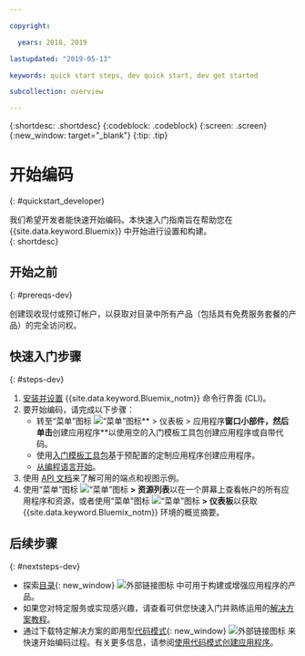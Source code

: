 ```yaml
---

copyright:

  years: 2018, 2019

lastupdated: "2019-05-13"

keywords: quick start steps, dev quick start, dev get started

subcollection: overview

---
```


{:shortdesc: .shortdesc}
{:codeblock: .codeblock}
{:screen: .screen}
{:new_window: target="_blank"}
{:tip: .tip}

# 开始编码 
{: #quickstart_developer}

我们希望开发者能快速开始编码。本快速入门指南旨在帮助您在 {{site.data.keyword.Bluemix}} 中开始进行设置和构建。  
{: shortdesc}

## 开始之前
{: #prereqs-dev}

创建现收现付或预订帐户，以获取对目录中所有产品（包括具有免费服务套餐的产品）的完全访问权。 

## 快速入门步骤
{: #steps-dev}
 
1. [安装并设置](/docs/home/tools) {{site.data.keyword.Bluemix_notm}} 命令行界面 (CLI)。 
2. 要开始编码，请完成以下步骤：
    * 转至“菜单”图标 ![“菜单”图标](../icons/icon_hamburger.svg)** > 仪表板 > 应用程序**窗口小部件，然后单击**创建应用程序**以使用空的入门模板工具包创建应用程序或自带代码。
    * 使用[入门模板工具包](/docs/apps/tutorials?topic=creating-apps-tutorial-starterkit)基于预配置的定制应用程序创建应用程序。 
    * [从编程语言开始](/docs/home/build)。 
3. 使用 [API 文档](https://{DomainName}/apidocs)来了解可用的端点和视图示例。
4. 使用“菜单”图标 ![“菜单”图标](../icons/icon_hamburger.svg) **> 资源列表**以在一个屏幕上查看帐户的所有应用程序和资源，或者使用“菜单”图标 ![“菜单”图标](../icons/icon_hamburger.svg) **> 仪表板**以获取 {{site.data.keyword.Bluemix_notm}} 环境的概览摘要。

## 后续步骤
{: #nextsteps-dev}

* 探索[目录](https://{DomainName}/catalog){: new_window} ![外部链接图标](../icons/launch-glyph.svg) 中可用于构建或增强应用程序的产品。
* 如果您对特定服务或实现感兴趣，请查看可供您快速入门并熟练运用的[解决方案教程](/docs/tutorials?topic=solution-tutorials-tutorials)。
* 通过下载特定解决方案的即用型[代码模式](https://developer.ibm.com/patterns/){: new_window} ![外部链接图标](../icons/launch-glyph.svg "外部链接图标") 来快速开始编码过程。有关更多信息，请参阅[使用代码模式创建应用程序](/docs/apps/tutorials?topic=creating-apps-tutorial-codepattern)。




